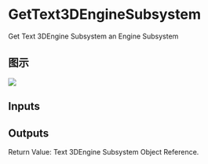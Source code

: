 # GetText3DEngineSubsystem

Get Text 3DEngine Subsystem an Engine Subsystem

## 图示

![]($-20221218-18553868.png)

## Inputs

## Outputs

Return Value: Text 3DEngine Subsystem Object Reference.

